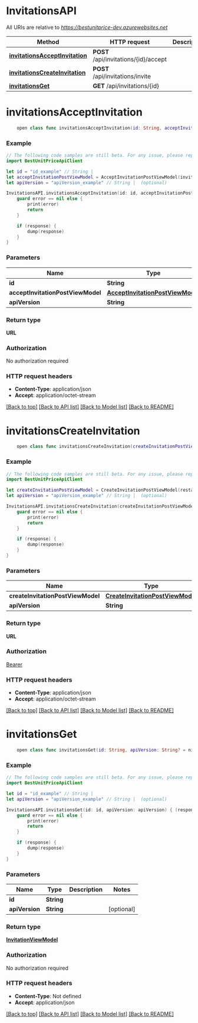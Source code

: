 # InvitationsAPI

All URIs are relative to *https://bestunitprice-dev.azurewebsites.net*

Method | HTTP request | Description
------------- | ------------- | -------------
[**invitationsAcceptInvitation**](InvitationsAPI.md#invitationsacceptinvitation) | **POST** /api/invitations/{id}/accept | 
[**invitationsCreateInvitation**](InvitationsAPI.md#invitationscreateinvitation) | **POST** /api/invitations/invite | 
[**invitationsGet**](InvitationsAPI.md#invitationsget) | **GET** /api/invitations/{id} | 


# **invitationsAcceptInvitation**
```swift
    open class func invitationsAcceptInvitation(id: String, acceptInvitationPostViewModel: AcceptInvitationPostViewModel, apiVersion: String? = nil, completion: @escaping (_ data: URL?, _ error: Error?) -> Void)
```



### Example
```swift
// The following code samples are still beta. For any issue, please report via http://github.com/OpenAPITools/openapi-generator/issues/new
import BestUnitPriceApiClient

let id = "id_example" // String | 
let acceptInvitationPostViewModel = AcceptInvitationPostViewModel(invitationId: "invitationId_example", firstName: "firstName_example", lastName: "lastName_example", phoneNumber: "phoneNumber_example", password: "password_example") // AcceptInvitationPostViewModel | 
let apiVersion = "apiVersion_example" // String |  (optional)

InvitationsAPI.invitationsAcceptInvitation(id: id, acceptInvitationPostViewModel: acceptInvitationPostViewModel, apiVersion: apiVersion) { (response, error) in
    guard error == nil else {
        print(error)
        return
    }

    if (response) {
        dump(response)
    }
}
```

### Parameters

Name | Type | Description  | Notes
------------- | ------------- | ------------- | -------------
 **id** | **String** |  | 
 **acceptInvitationPostViewModel** | [**AcceptInvitationPostViewModel**](AcceptInvitationPostViewModel.md) |  | 
 **apiVersion** | **String** |  | [optional] 

### Return type

**URL**

### Authorization

No authorization required

### HTTP request headers

 - **Content-Type**: application/json
 - **Accept**: application/octet-stream

[[Back to top]](#) [[Back to API list]](../README.md#documentation-for-api-endpoints) [[Back to Model list]](../README.md#documentation-for-models) [[Back to README]](../README.md)

# **invitationsCreateInvitation**
```swift
    open class func invitationsCreateInvitation(createInvitationPostViewModel: CreateInvitationPostViewModel, apiVersion: String? = nil, completion: @escaping (_ data: URL?, _ error: Error?) -> Void)
```



### Example
```swift
// The following code samples are still beta. For any issue, please report via http://github.com/OpenAPITools/openapi-generator/issues/new
import BestUnitPriceApiClient

let createInvitationPostViewModel = CreateInvitationPostViewModel(restaurantId: 123, email: "email_example") // CreateInvitationPostViewModel | 
let apiVersion = "apiVersion_example" // String |  (optional)

InvitationsAPI.invitationsCreateInvitation(createInvitationPostViewModel: createInvitationPostViewModel, apiVersion: apiVersion) { (response, error) in
    guard error == nil else {
        print(error)
        return
    }

    if (response) {
        dump(response)
    }
}
```

### Parameters

Name | Type | Description  | Notes
------------- | ------------- | ------------- | -------------
 **createInvitationPostViewModel** | [**CreateInvitationPostViewModel**](CreateInvitationPostViewModel.md) |  | 
 **apiVersion** | **String** |  | [optional] 

### Return type

**URL**

### Authorization

[Bearer](../README.md#Bearer)

### HTTP request headers

 - **Content-Type**: application/json
 - **Accept**: application/octet-stream

[[Back to top]](#) [[Back to API list]](../README.md#documentation-for-api-endpoints) [[Back to Model list]](../README.md#documentation-for-models) [[Back to README]](../README.md)

# **invitationsGet**
```swift
    open class func invitationsGet(id: String, apiVersion: String? = nil, completion: @escaping (_ data: InvitationViewModel?, _ error: Error?) -> Void)
```



### Example
```swift
// The following code samples are still beta. For any issue, please report via http://github.com/OpenAPITools/openapi-generator/issues/new
import BestUnitPriceApiClient

let id = "id_example" // String | 
let apiVersion = "apiVersion_example" // String |  (optional)

InvitationsAPI.invitationsGet(id: id, apiVersion: apiVersion) { (response, error) in
    guard error == nil else {
        print(error)
        return
    }

    if (response) {
        dump(response)
    }
}
```

### Parameters

Name | Type | Description  | Notes
------------- | ------------- | ------------- | -------------
 **id** | **String** |  | 
 **apiVersion** | **String** |  | [optional] 

### Return type

[**InvitationViewModel**](InvitationViewModel.md)

### Authorization

No authorization required

### HTTP request headers

 - **Content-Type**: Not defined
 - **Accept**: application/json

[[Back to top]](#) [[Back to API list]](../README.md#documentation-for-api-endpoints) [[Back to Model list]](../README.md#documentation-for-models) [[Back to README]](../README.md)

